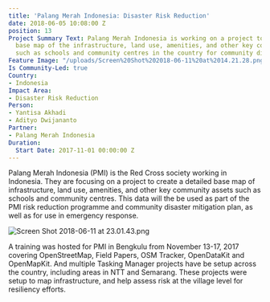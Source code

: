 ```yaml
---
title: 'Palang Merah Indonesia: Disaster Risk Reduction'
date: 2018-06-05 10:08:00 Z
position: 13
Project Summary Text: Palang Merah Indonesia is working on a project to create a detailed
  base map of the infrastructure, land use, amenities, and other key community assets
  such as schools and community centres in the country for community disaster planning.
Feature Image: "/uploads/Screen%20Shot%202018-06-11%20at%2014.21.28.png"
Is Community-Led: true
Country:
- Indonesia
Impact Area:
- Disaster Risk Reduction
Person:
- Yantisa Akhadi
- Adityo Dwijananto
Partner:
- Palang Merah Indonesia
Duration:
  Start Date: 2017-11-01 00:00:00 Z
---
```




Palang Merah Indonesia (PMI) is the Red Cross society working in Indonesia. They are focusing on a project to create a detailed base map of infrastructure, land use, amenities, and other key community assets such as schools and community centres. This data will the be used as part of the PMI risk reduction programme and community disaster mitigation plan, as well as for use in emergency response.


![Screen Shot 2018-06-11 at 23.01.43.png](/uploads/Screen%20Shot%202018-06-11%20at%2023.01.43.png)


A training was hosted for PMI in Bengkulu from November 13-17, 2017 covering OpenStreetMap, Field Papers, OSM Tracker, OpenDataKit and OpenMapKit. And multiple Tasking Manager projects have be setup across the country, including areas in NTT and Semarang. These projects were setup to map infrastructure, and help assess risk at the village level for resiliency efforts.

